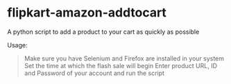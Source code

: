 # flipkart-amazon-addtocart

A python script to add a product to your cart as quickly as possible

Usage:
> Make sure you have Selenium and Firefox are installed in your system
> Set the time at which the flash sale will begin
> Enter product URL, ID and Password of your account and run the script

